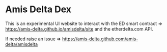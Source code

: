 # Amis Delta Dex

This is an experimental UI website to interact with the ED smart contract  => https://amis-delta.github.io/amisdelta/site and the etherdelta.com API.

If needed raise an issue => https://amis-delta.github.com/amis-delta/amisdelta
